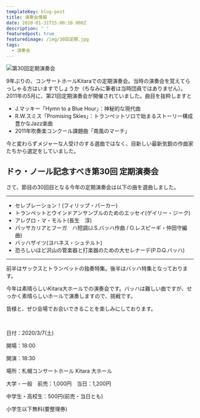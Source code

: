 ```yaml
---
templateKey: blog-post
title: 演奏会情報
date: 2020-01-31T15:00:10.000Z
description: ' '
featuredpost: true
featuredimage: /img/30回定期.jpg
tags:
  - 演奏会
---
```

![第30回定期演奏会](/img/30回定期.jpg "第30回定期演奏会")

9年ぶりの、コンサートホールKitaraでの定期演奏会。当時の演奏会を覚えてらっしゃる方はいますでしょうか（ちなみに筆者は当時団員ではありません）。2011年の5月に、第21回定期演奏会が開催されていました。曲目を抜粋しますと

* J.マッキー「Hymn to a Blue Hour」：神秘的な現代曲
* R.W.スミス「Promising Skies」：トランペットソロで始まるストーリー構成豊かなJazz楽曲
* 2011年吹奏楽コンクール課題曲「南風のマーチ」

今と変わらずメジャーな人受けのする選曲ではなく、目新しい最新気鋭の作曲家たちから選定をしていました。

## ドゥ・ノール記念すべき第30回 定期演奏会

さて、節目の30回目となる今年の定期演奏会は以下の曲を選曲しました。

- - -

* セレブレーション！(フィリップ・パーカー)
* トランペットとウインドアンサンブルのためのエッセイ(ゲイリー・ジーク)
* アレグロ・マ・モルト(長生　淳)
* パッサカリアとフーガ　ハ短調(J.S.バッハ作曲 / O.レスピーギ・仲田守編曲)
* バッハザイツ(ヨハネス・シュテルト)
* 恐ろしいほど沢山の管楽器と打楽器のための大セレナーデ(P.D.Q.バッハ)

- - -

前半はサックスとトランペットの独奏特集。後半はバッハ特集となっております。

今年は素晴らしいKitara大ホールでの演奏会です。バッハは難しい曲ですが、せっかく素晴らしいホールで演奏しますので、挑戦です。

皆様と、ぜひ会場でお会いできることを楽しみにしております。

<br>

日付：2020/3/7(土)

開場：18:00

開演：18:30

場所：札幌コンサートホール Kitara 大ホール

大学・一般　前売：1,000円　当日：1,200円

中学生・高校生：500円(前売・当日とも)

小学生以下無料(要整理券)
